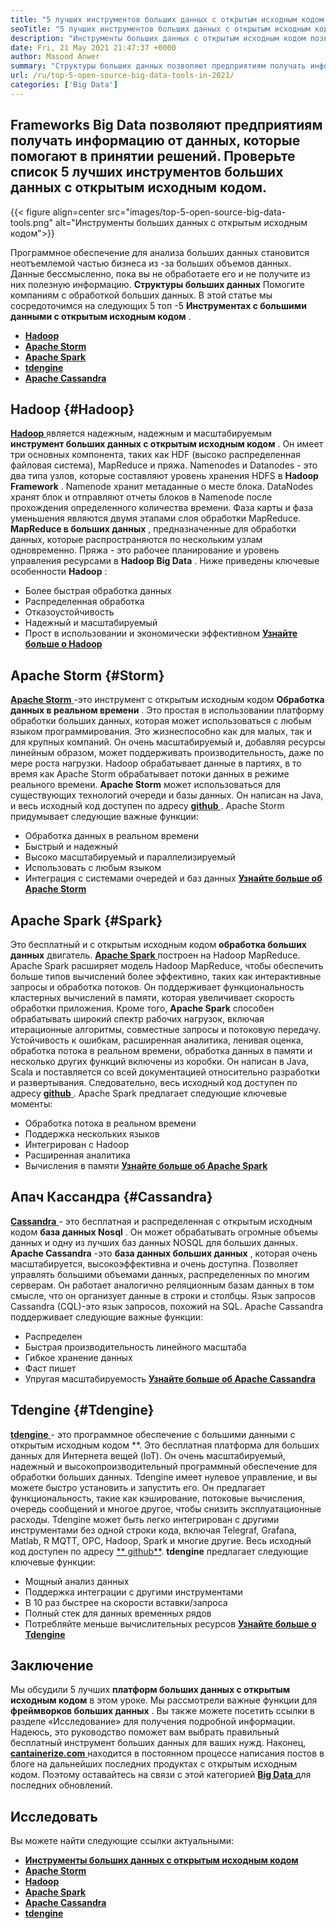 ```yaml
---
title: "5 лучших инструментов больших данных с открытым исходным кодом в 2021 году" 
seoTitle: "5 лучших инструментов больших данных с открытым исходным кодом в 2021 году" 
description: "Инструменты больших данных с открытым исходным кодом позволяют компаниям быстро выполнять крупномасштабную обработку данных. Это руководство поможет вам выбрать правильную структуру больших данных." 
date: Fri, 21 May 2021 21:47:37 +0000
author: Masood Anwer
summary: "Структуры больших данных позволяют предприятиям получать информацию от данных, которые помогают в принятии решений. Проверьте список 5 лучших инструментов больших данных с открытым исходным кодом." 
url: /ru/top-5-open-source-big-data-tools-in-2021/
categories: ['Big Data']
---
```


## Frameworks Big Data позволяют предприятиям получать информацию от данных, которые помогают в принятии решений. Проверьте список 5 лучших инструментов больших данных с открытым исходным кодом.

{{< figure align=center src="images/top-5-open-source-big-data-tools.png" alt="Инструменты больших данных с открытым исходным кодом">}}

Программное обеспечение для анализа больших данных становится неотъемлемой частью бизнеса из -за больших объемов данных. Данные бессмысленно, пока вы не обработаете его и не получите из них полезную информацию.  **Структуры больших данных** Помогите компаниям с обработкой больших данных. В этой статье мы сосредоточимся на следующих 5 топ -5 **Инструментах с большими данными с открытым исходным кодом**  .
* [  **Hadoop**  ][1]
* [  **Apache Storm**  ][2]
* [  **Apache Spark**  ][3]
* [  **tdengine**  ][4]
* [  **Apache Cassandra**  ][5]

## Hadoop {#Hadoop}

[  **Hadoop** ][6] является надежным, надежным и масштабируемым  **инструмент больших данных с открытым исходным кодом**  . Он имеет три основных компонента, таких как HDF (высоко распределенная файловая система), MapReduce и пряжа. Namenodes и Datanodes - это два типа узлов, которые составляют уровень хранения HDFS в  **Hadoop Framework**  . Namenode хранит метаданные о месте блока. DataNodes хранят блок и отправляют отчеты блоков в Namenode после прохождения определенного количества времени. Фаза карты и фаза уменьшения являются двумя этапами слоя обработки MapReduce.  **MapReduce в больших данных**  , предназначенные для обработки данных, которые распространяются по нескольким узлам одновременно. Пряжа - это рабочее планирование и уровень управления ресурсами в **Hadoop Big Data**  .
Ниже приведены ключевые особенности  **Hadoop**  :
  * Более быстрая обработка данных
  * Распределенная обработка
  * Отказоустойчивость
  * Надежный и масштабируемый
  * Прост в использовании и экономически эффективном
[  **Узнайте больше о Hadoop**  ][7]

## Apache Storm {#Storm}

[  **Apache Storm** ][8]-это инструмент с открытым исходным кодом  **Обработка данных в реальном времени**  . Это простая в использовании платформу обработки больших данных, которая может использоваться с любым языком программирования. Это жизнеспособно как для малых, так и для крупных компаний. Он очень масштабируемый и, добавляя ресурсы линейным образом, может поддерживать производительность, даже по мере роста нагрузки. Hadoop обрабатывает данные в партиях, в то время как Apache Storm обрабатывает потоки данных в режиме реального времени.  **Apache Storm**  может использоваться для существующих технологий очереди и базы данных. Он написан на Java, и весь исходный код доступен по адресу [ **github**  ][9].
Apache Storm придумывает следующие важные функции:
  * Обработка данных в реальном времени
  * Быстрый и надежный
  * Высоко масштабируемый и параллелизируемый
  * Использовать с любым языком
  * Интеграция с системами очередей и баз данных
[  **Узнайте больше об Apache Storm**  ][10]

## Apache Spark {#Spark}

Это бесплатный и с открытым исходным кодом  **обработка больших данных** двигатель. [  **Apache Spark**  ][11] построен на Hadoop MapReduce. Apache Spark расширяет модель Hadoop MapReduce, чтобы обеспечить больше типов вычислений более эффективно, таких как интерактивные запросы и обработка потоков. Он поддерживает функциональность кластерных вычислений в памяти, которая увеличивает скорость обработки приложения. Кроме того,  **Apache Spark**  способен обрабатывать широкий спектр рабочих нагрузок, включая итерационные алгоритмы, совместные запросы и потоковую передачу. Устойчивость к ошибкам, расширенная аналитика, ленивая оценка, обработка потока в реальном времени, обработка данных в памяти и несколько других функций включены из коробки. Он написан в Java, Scala и поставляется со всей документацией относительно разработки и развертывания. Следовательно, весь исходный код доступен по адресу [ **github**  ][12].
Apache Spark предлагает следующие ключевые моменты:
  * Обработка потока в реальном времени
  * Поддержка нескольких языков
  * Интегрирован с Hadoop
  * Расширенная аналитика
  * Вычисления в памяти
[  **Узнайте больше об Apache Spark**  ][13]

## Апач Кассандра {#Cassandra}

[  **Cassandra** ][14] - это бесплатная и распределенная с открытым исходным кодом  **база данных Nosql**  . Он может обрабатывать огромные объемы данных и одну из лучших баз данных NOSQL для больших данных.  **Apache Cassandra**  -это **база данных больших данных**  , которая очень масштабируется, высокоэффективна и очень доступна. Позволяет управлять большими объемами данных, распределенных по многим серверам. Он работает аналогично реляционным базам данных в том смысле, что он организует данные в строки и столбцы. Язык запросов Cassandra (CQL)-это язык запросов, похожий на SQL.
Apache Cassandra поддерживает следующие важные функции:
  * Распределен
  * Быстрая производительность линейного масштаба
  * Гибкое хранение данных
  * Фаст пишет
  * Упругая масштабируемость
[  **Узнайте больше об Apache Cassandra**  ][15]

## Tdengine {#Tdengine}

[  **tdengine** ][16] - это программное обеспечение с большими данными с открытым исходным кодом **. Это бесплатная платформа для больших данных для Интернета вещей (IoT). Он очень масштабируемый, надежный и высокопроизводительный программный обеспечение для обработки больших данных. Tdengine имеет нулевое управление, и вы можете быстро установить и запустить его. Он предлагает функциональность, такие как кэширование, потоковые вычисления, очередь сообщений и многое другое, чтобы снизить эксплуатационные расходы. Tdengine может быть легко интегрирован с другими инструментами без одной строки кода, включая Telegraf, Grafana, Matlab, R MQTT, OPC, Hadoop, Spark и многие другие. Весь исходный код доступен по адресу [**  github**][17].
 **tdengine** предлагает следующие ключевые функции:
  * Мощный анализ данных
  * Поддержка интеграции с другими инструментами
  * В 10 раз быстрее на скорости вставки/запроса
  * Полный стек для данных временных рядов
  * Потребляйте меньше вычислительных ресурсов
[  **Узнайте больше о Tdengine**  ][18]

## Заключение
Мы обсудили 5 лучших  **платформ больших данных с открытым исходным кодом** в этом уроке. Мы рассмотрели важные функции для **фреймворков больших данных**  . Вы также можете посетить ссылки в разделе «Исследование» для получения подробной информации. Надеюсь, это руководство поможет вам выбрать правильный бесплатный инструмент больших данных для ваших нужд.
Наконец, [  **cantainerize.com** ][19] находится в постоянном процессе написания постов в блоге на дальнейших последних продуктах с открытым исходным кодом. Поэтому оставайтесь на связи с этой категорией [ **Big Data**  ][20] для последних обновлений.

## Исследовать
Вы можете найти следующие ссылки актуальными:
* [  **Инструменты больших данных с открытым исходным кодом**  ][21]
* [  **Apache Storm**  ][10]
* [  **Hadoop**  ][22]
* [  **Apache Spark**  ][11]
* [  **Apache Cassandra**  ][15]
* [  **tdengine**  ][16]



 [1]: #Hadoop
 [2]: #Storm
 [3]: #Spark
 [4]: #TDengine
 [5]: #Cassandra
 [6]: https://hadoop.apache.org/
 [7]: https://products.containerize.com/big-data/hadoop
 [8]: https://storm.apache.org/
 [9]: https://github.com/apache/storm
 [10]: https://products.containerize.com/big-data/apache-storm/
 [11]: https://products.containerize.com/big-data/apache-spark/
 [12]: https://github.com/apache/spark
 [13]: https://spark.apache.org/
 [14]: https://cassandra.apache.org/
 [15]: https://products.containerize.com/big-data/apache-cassandra/
 [16]: https://products.containerize.com/big-data/tdengine/
 [17]: https://github.com/taosdata/TDengine
 [18]: https://www.taosdata.com/
 [19]: https://containerize.com
 [20]: https://blog.containerize.com/category/big-data/
 [21]: https://products.containerize.com/big-data
 [22]: https://products.containerize.com/big-data/hadoop/
